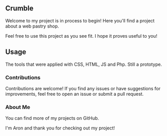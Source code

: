 ## Crumble
Welcome to my project is in process to begin! Here you'll find a project about a web pastry shop.

Feel free to use this project as you see fit. I hope it proves useful to you!

## Usage
The tools that were applied with CSS, HTML, JS and Php. Still a prototype.

### Contributions
Contributions are welcome! If you find any issues or have suggestions for improvements, feel free to open an issue or submit a pull request.

### About Me
You can find more of my projects on GitHub.

I'm Aron and thank you for checking out my project!
